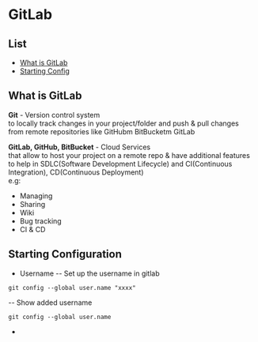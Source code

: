# GitLab

## List
- [What is GitLab](#What-is-GitLab) 
- [Starting Config](#Starting-Configuration)

## What is GitLab

**Git** - Version control system  
to locally track changes in your project/folder and push & pull changes  
from remote repositories like GitHubm BitBucketm GitLab

**GitLab, GitHub, BitBucket** - Cloud Services  
that allow to host your project on a remote repo & have additional features  
to help in SDLC(Software Development Lifecycle) and CI(Continuous Integration), CD(Continuous Deployment)  
e.g:   
- Managing
- Sharing
- Wiki
- Bug tracking
- CI & CD

## Starting Configuration  
- Username
-- Set up the username in gitlab
```git
git config --global user.name "xxxx"
```
-- Show added username
```git
git config --global user.name
```
-
